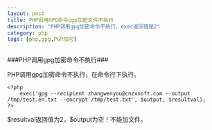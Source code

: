 ```yaml
---
layout: post
title: PHP调用GPG命令pgp加密文件不执行
description: "PHP调用gpg加密命令不执行，exec返回值是2"
category: php
tags: [php,gpg,PGP加密]
---
```

###PHP调用gpg加密命令不执行###
<p>PHP调用gpg加密命令不执行，在命令行下执行。</p>

	<?php
		exec('gpg --recipient zhangwenyou@cnzxsoft.com --output /tmp/test.en.txt --encrypt /tmp/test.txt', $output, $resultval);
	?>

<p>$resultval返回值为2，$output为空！不能加文件。</p>
